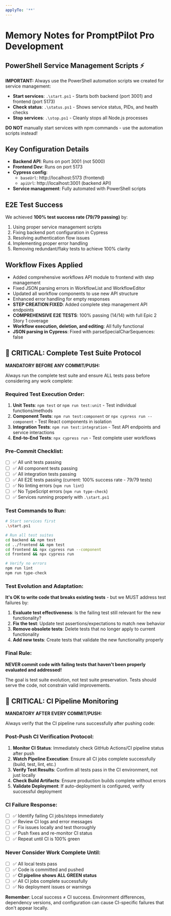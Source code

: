 ```yaml
---
applyTo: '**'
---
```


# Memory Notes for PromptPilot Pro Development

## PowerShell Service Management Scripts ⚡

**IMPORTANT:** Always use the PowerShell automation scripts we created for service management:

- **Start services**: `.\start.ps1` - Starts both backend (port 3001) and frontend (port 5173)
- **Check status**: `.\status.ps1` - Shows service status, PIDs, and health checks
- **Stop services**: `.\stop.ps1` - Cleanly stops all Node.js processes

**DO NOT** manually start services with npm commands - use the automation scripts instead!

## Key Configuration Details

- **Backend API**: Runs on port 3001 (not 5000)
- **Frontend Dev**: Runs on port 5173 
- **Cypress config**: 
  - `baseUrl`: http://localhost:5173 (frontend)
  - `apiUrl`: http://localhost:3001 (backend API)
- **Service management**: Fully automated with PowerShell scripts

## E2E Test Success

We achieved **100% test success rate (79/79 passing)** by:
1. Using proper service management scripts
2. Fixing backend port configuration in Cypress
3. Resolving authentication flow issues
4. Implementing proper error handling
5. Removing redundant/flaky tests to achieve 100% clarity

## Workflow Fixes Applied

- Added comprehensive workflows API module to frontend with step management
- Fixed JSON parsing errors in WorkflowList and WorkflowEditor
- Updated all workflow components to use new API structure
- Enhanced error handling for empty responses
- **STEP CREATION FIXED**: Added complete step management API endpoints
- **COMPREHENSIVE E2E TESTS**: 100% passing (14/14) with full Epic 2 Story 1 coverage
- **Workflow execution, deletion, and editing**: All fully functional
- **JSON parsing in Cypress**: Fixed with parseSpecialCharSequences: false

## 🚨 CRITICAL: Complete Test Suite Protocol 

**MANDATORY BEFORE ANY COMMIT/PUSH:**

Always run the complete test suite and ensure ALL tests pass before considering any work complete:

### Required Test Execution Order:
1. **Unit Tests**: `npm test` or `npm run test:unit` - Test individual functions/methods
2. **Component Tests**: `npm run test:component` or `npx cypress run --component` - Test React components in isolation  
3. **Integration Tests**: `npm run test:integration` - Test API endpoints and service interactions
4. **End-to-End Tests**: `npx cypress run` - Test complete user workflows

### Pre-Commit Checklist:
- [ ] ✅ All unit tests passing
- [ ] ✅ All component tests passing  
- [ ] ✅ All integration tests passing
- [ ] ✅ All E2E tests passing (current: 100% success rate - 79/79 tests)
- [ ] ✅ No linting errors (`npm run lint`)
- [ ] ✅ No TypeScript errors (`npm run type-check`)
- [ ] ✅ Services running properly with `.\start.ps1`

### Test Commands to Run:
```bash
# Start services first
.\start.ps1

# Run all test suites
cd backend && npm test
cd ../frontend && npm test
cd frontend && npx cypress run --component  
cd frontend && npx cypress run

# Verify no errors
npm run lint
npm run type-check
```

### Test Evolution and Adaptation:
**It's OK to write code that breaks existing tests** - but we MUST address test failures by:

1. **Evaluate test effectiveness**: Is the failing test still relevant for the new functionality?
2. **Fix the test**: Update test assertions/expectations to match new behavior
3. **Remove obsolete tests**: Delete tests that no longer apply to current functionality  
4. **Add new tests**: Create tests that validate the new functionality properly

### Final Rule:
**NEVER commit code with failing tests that haven't been properly evaluated and addressed!**

The goal is test suite evolution, not test suite preservation. Tests should serve the code, not constrain valid improvements.

## 🚨 CRITICAL: CI Pipeline Monitoring

**MANDATORY AFTER EVERY COMMIT/PUSH:**

Always verify that the CI pipeline runs successfully after pushing code:

### Post-Push CI Verification Protocol:
1. **Monitor CI Status**: Immediately check GitHub Actions/CI pipeline status after push
2. **Watch Pipeline Execution**: Ensure all CI jobs complete successfully (build, test, lint, etc.)
3. **Verify Test Results**: Confirm all tests pass in the CI environment, not just locally
4. **Check Build Artifacts**: Ensure production builds complete without errors
5. **Validate Deployment**: If auto-deployment is configured, verify successful deployment

### CI Failure Response:
- [ ] ✅ Identify failing CI jobs/steps immediately
- [ ] ✅ Review CI logs and error messages
- [ ] ✅ Fix issues locally and test thoroughly
- [ ] ✅ Push fixes and re-monitor CI status
- [ ] ✅ Repeat until CI is 100% green

### Never Consider Work Complete Until:
- [ ] ✅ All local tests pass
- [ ] ✅ Code is committed and pushed
- [ ] ✅ **CI pipeline shows ALL GREEN status**
- [ ] ✅ All CI jobs complete successfully
- [ ] ✅ No deployment issues or warnings

**Remember**: Local success ≠ CI success. Environment differences, dependency versions, and configuration can cause CI-specific failures that don't appear locally.